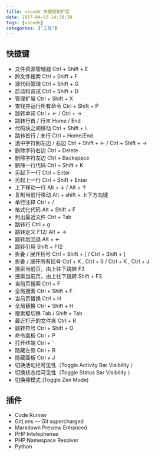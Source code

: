 ```yaml
---
title: vscode 快捷键和扩展
date: 2017-04-03 14:39:39
tags: [vscode]
categories: ["工具"]
---
```


## 快捷键

- 文件资源管理器 Ctrl + Shift + E
- 跨文件搜索 Ctrl + Shift + F
- 源代码管理 Ctrl + Shift + G
- 启动和调试 Ctrl + Shift + D
- 管理扩展 Ctrl + Shift + X
- 查找并运行所有命令 Ctrl + Shift + P
- 跳转单词     Ctrl + ← / Ctrl + →
- 跳转行首 / 行末     Home / End
- 代码块之间移动    Ctrl + Shift + \
- 跳转首行 / 末行    Ctrl + Home/End
- 选中字符到左边 / 右边   Ctrl + Shift + <- /  Ctrl + Shift + ->
- 删除字符右边 Ctrl + Delete
- 删除字符左边 Ctrl + Backspace
- 删除一行代码 Ctrl + Shift + K
- 另起下一行 Ctrl + Enter
- 另起上一行 Ctrl + Shift + Enter
- 上下移动一行 Alt + ↓ / Alt +  ↑
- 复制当前行移动 Alt + shift + 上下方向键
- 单行注释 Ctrl + /
- 格式化代码 Alt + Shift + F
- 列出最近文件 Ctrl + Tab
- 跳转行 Ctrl + g
- 跳转定义 F12/ Alt + ->
- 跳转后回退 Alt + <-
- 跳转引用 Shift + F12
- 折叠 / 展开括号 Ctrl + Shift + [ / Ctrl + Shift + ]
- 折叠 / 展开所有括号 Ctrl + K , Ctrl + 0 / Ctrl + K , Ctrl + J
- 搜索当前页，由上往下跳转 F3
- 搜索当前页，由上往下跳转  Shift + F3
- 当前页搜索 Ctrl + F
- 全局搜索  Ctrl + Shift + F
- 当前页替换 Ctrl + H
- 全局替换 Ctrl + Shift + H
- 搜索框切换 Tab / Shift + Tab
- 最近打开的文件夹 Ctrl + R
- 跳转符号 Ctrl + Shift + O
- 命令面板 Ctrl + P
- 打开终端 Ctrl + `
- 隐藏左侧 Ctrl + B
- 隐藏面板  Ctrl + J
- 切换活动栏可见性（Toggle Activity Bar Visibility ）
- 切换状态栏可见性（Toggle Status Bar Visibility ）
- 切换禅模式 (Toggle Zen Mode)

## 插件

- Code Runner
- GitLens — Git supercharged
- Markdown Preview Enhanced
- PHP Intelephense
- PHP Namespace Resolver
- Python
